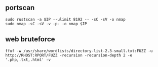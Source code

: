 
## portscan
```
sudo rustscan -a $IP --ulimit 8192 -- -sC -sV -o nmap
sudo nmap -sC -sV -v -p- -o nmap $IP
```

## web bruteforce
```
ffuf -w /usr/share/wordlists/directory-list-2.3-small.txt:FUZZ -u http://RHOST:RPORT/FUZZ -recursion -recursion-depth 2 -e '.php,.txt,.html' -v

```
